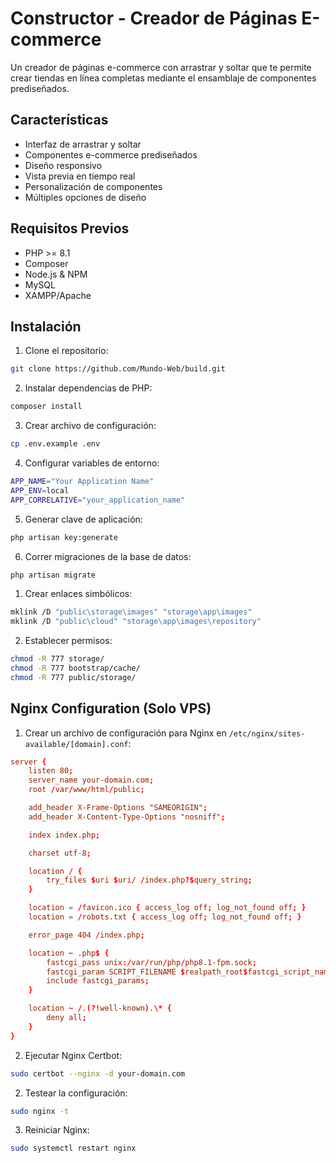 # Constructor - Creador de Páginas E-commerce

Un creador de páginas e-commerce con arrastrar y soltar que te permite crear tiendas en línea completas mediante el ensamblaje de componentes prediseñados.

## Características
-   Interfaz de arrastrar y soltar
-   Componentes e-commerce prediseñados
-   Diseño responsivo
-   Vista previa en tiempo real
-   Personalización de componentes
-   Múltiples opciones de diseño

## Requisitos Previos
-   PHP >= 8.1
-   Composer
-   Node.js & NPM
-   MySQL
-   XAMPP/Apache

## Instalación

1. Clone el repositorio:
```bash
git clone https://github.com/Mundo-Web/build.git
```

2. Instalar dependencias de PHP:
```bash
composer install
```

3. Crear archivo de configuración:
```bash
cp .env.example .env
```

4. Configurar variables de entorno:
```bash
APP_NAME="Your Application Name"
APP_ENV=local
APP_CORRELATIVE="your_application_name"
```

5. Generar clave de aplicación:
```bash
php artisan key:generate
```

6. Correr migraciones de la base de datos:
```bash
php artisan migrate
```

1. Crear enlaces simbólicos:
```bash
mklink /D "public\storage\images" "storage\app\images"
mklink /D "public\cloud" "storage\app\images\repository"
```

2. Establecer permisos:
```bash
chmod -R 777 storage/
chmod -R 777 bootstrap/cache/
chmod -R 777 public/storage/
```

## Nginx Configuration (Solo VPS)

1. Crear un archivo de configuración para Nginx en `/etc/nginx/sites-available/[domain].conf`:
```conf
server {
    listen 80;
    server_name your-domain.com;
    root /var/www/html/public;

    add_header X-Frame-Options "SAMEORIGIN";
    add_header X-Content-Type-Options "nosniff";

    index index.php;

    charset utf-8;

    location / {
        try_files $uri $uri/ /index.php?$query_string;
    }

    location = /favicon.ico { access_log off; log_not_found off; }
    location = /robots.txt { access_log off; log_not_found off; }

    error_page 404 /index.php;

    location ~ .php$ {
        fastcgi_pass unix:/var/run/php/php8.1-fpm.sock;
        fastcgi_param SCRIPT_FILENAME $realpath_root$fastcgi_script_name;
        include fastcgi_params;
    }

    location ~ /.(?!well-known).\* {
        deny all;
    }
}
```

2. Ejecutar Nginx Certbot:
```bash
sudo certbot --nginx -d your-domain.com
```	

2. Testear la configuración:
```bash
sudo nginx -t
```

3. Reiniciar Nginx:
```bash
sudo systemctl restart nginx
```